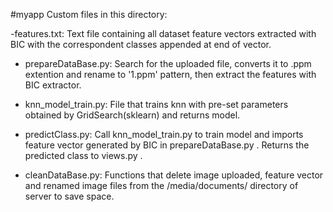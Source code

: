 #myapp
Custom files in this directory:

-features.txt: Text file containing all dataset feature vectors extracted with BIC with the correspondent classes appended at end of vector.

- prepareDataBase.py: Search for the uploaded file, converts it to .ppm extention and rename to '1.ppm' pattern, then extract the
features with BIC extractor.

- knn_model_train.py: File that trains knn with pre-set parameters obtained by GridSearch(sklearn) and returns model.

- predictClass.py: Call knn_model_train.py to train model and imports feature vector generated by BIC in prepareDataBase.py . 
Returns the predicted class to views.py .

- cleanDataBase.py: Functions that delete image uploaded, feature vector and renamed image files from the /media/documents/ directory
of server to save space.
